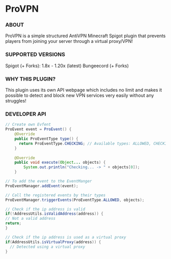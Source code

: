 # ProVPN

### ABOUT 
ProVPN is a simple structured AntiVPN Minecraft Spigot plugin that prevents players from joining your server through a virtual proxy/VPN!

### SUPPORTED VERSIONS
Spigot (+ Forks): 1.8x - 1.20x (latest)
Bungeecord (+ Forks)

### WHY THIS PLUGIN?
This plugin uses its own API webpage which includes no limit and makes it possible to detect and block new VPN services very easily without any struggles!

### DEVELOPER API
```java
// Create own Evfent
ProEvent event = ProEvent() {
    @Override
    public ProEventType type() {
      return ProEventType.CHECKING; // Available types: ALLOWED, CHECKING, DETECTED
    }
    
    @Override
    public void execute(Object... objects) {
        System.out.println("Checking... -> " + objects[0]);
    }
```

```java
// To add the event to the EventManger
ProEventManager.addEvent(event);
```

```java
// Call the registered events by their types 
ProEventManager.triggerEvents(ProEventType.ALLOWED, objects);
```

```java
// Check if the ip address is valid
if(!AddressUtils.isValidAddress(address)) {
// Not a valid address
return;
}

// Check if the ip address is used as a virtual proxy
if(AddressUtils.isVirtualProxy(address)) {
  // Detected using a virtual proxy
}
```
